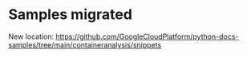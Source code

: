 Samples migrated
================

New location: https://github.com/GoogleCloudPlatform/python-docs-samples/tree/main/containeranalysis/snippets
